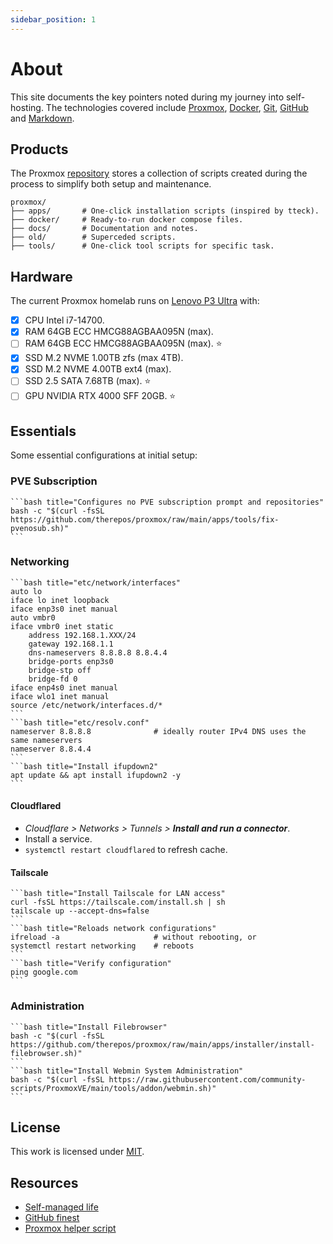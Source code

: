 ```yaml
---
sidebar_position: 1
---
```

# About

This site documents the key pointers noted during my journey into self-hosting. The technologies covered include [Proxmox], [Docker], [Git], [GitHub] and [Markdown]. 

## Products

The Proxmox [repository](https://github.com/therepos/proxmox) stores a collection of scripts created during the process to simplify both setup and maintenance. 

```
proxmox/
├── apps/       # One-click installation scripts (inspired by tteck).
├── docker/     # Ready-to-run docker compose files.
├── docs/       # Documentation and notes.
├── old/        # Superceded scripts.
├── tools/      # One-click tool scripts for specific task.
```

## Hardware

The current Proxmox homelab runs on [Lenovo P3 Ultra](https://www.youtube.com/watch?v=SSRAPUTpOic) with:
- [x] CPU Intel i7-14700.
- [x] RAM 64GB ECC HMCG88AGBAA095N (max). 
- [ ] RAM 64GB ECC HMCG88AGBAA095N (max). ⭐
- [x] SSD M.2 NVME 1.00TB zfs (max 4TB).
- [x] SSD M.2 NVME 4.00TB ext4 (max).  
- [ ] SSD 2.5 SATA 7.68TB (max). ⭐
- [ ] GPU NVIDIA RTX 4000 SFF 20GB. ⭐ 

## Essentials

Some essential configurations at initial setup:

### PVE Subscription

    ```bash title="Configures no PVE subscription prompt and repositories"
    bash -c "$(curl -fsSL https://github.com/therepos/proxmox/raw/main/apps/tools/fix-pvenosub.sh)"
    ```

### Networking

    ```bash title="etc/network/interfaces"
    auto lo
    iface lo inet loopback
    iface enp3s0 inet manual
    auto vmbr0
    iface vmbr0 inet static
        address 192.168.1.XXX/24
        gateway 192.168.1.1
        dns-nameservers 8.8.8.8 8.8.4.4
        bridge-ports enp3s0
        bridge-stp off
        bridge-fd 0
    iface enp4s0 inet manual
    iface wlo1 inet manual
    source /etc/network/interfaces.d/*
    ```
    ```bash title="etc/resolv.conf"
    nameserver 8.8.8.8              # ideally router IPv4 DNS uses the same nameservers
    nameserver 8.8.4.4
    ```
    ```bash title="Install ifupdown2"
    apt update && apt install ifupdown2 -y
    ```

#### Cloudflared

- _Cloudflare > Networks > Tunnels >_ ***Install and run a connector***.
- Install a service.
- `systemctl restart cloudflared` to refresh cache.

#### Tailscale

    ```bash title="Install Tailscale for LAN access"
    curl -fsSL https://tailscale.com/install.sh | sh
    tailscale up --accept-dns=false
    ```
    ```bash title="Reloads network configurations"
    ifreload -a                     # without rebooting, or
    systemctl restart networking    # reboots
    ```
    ```bash title="Verify configuration"
    ping google.com
    ```

### Administration

    ```bash title="Install Filebrowser"
    bash -c "$(curl -fsSL https://github.com/therepos/proxmox/raw/main/apps/installer/install-filebrowser.sh)"
    ```
    ```bash title="Install Webmin System Administration"
    bash -c "$(curl -fsSL https://raw.githubusercontent.com/community-scripts/ProxmoxVE/main/tools/addon/webmin.sh)"
    ```

## License

This work is licensed under [MIT](https://choosealicense.com/licenses/mit/). 

## Resources

- [Self-managed life](https://wiki.futo.org/index.php/Introduction_to_a_Self_Managed_Life:_a_13_hour_%26_28_minute_presentation_by_FUTO_software)
- [GitHub finest](https://github.com/arbal/awesome-stars)
- [Proxmox helper script](https://community-scripts.github.io/ProxmoxVE/)

<!-- Reference Links -->

[Proxmox]: https://www.proxmox.com/en/
[Docker]: https://www.docker.com/
[Git]: https://learngitbranching.js.org/
[GitHub]: https://skills.github.com/
[Markdown]: https://www.markdownguide.org/
